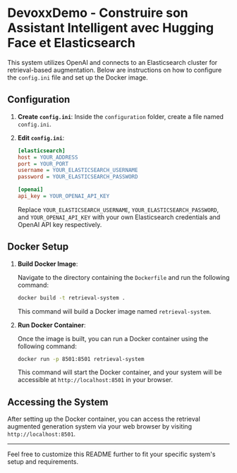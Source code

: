 # DevoxxDemo - Construire son Assistant Intelligent avec Hugging Face et Elasticsearch

This system utilizes OpenAI and connects to an Elasticsearch cluster for retrieval-based augmentation. Below are instructions on how to configure the `config.ini` file and set up the Docker image.

## Configuration

1. **Create `config.ini`**: Inside the `configuration` folder, create a file named `config.ini`.

2. **Edit `config.ini`**:

   ```ini
   [elasticsearch]
   host = YOUR_ADDRESS
   port = YOUR_PORT
   username = YOUR_ELASTICSEARCH_USERNAME
   password = YOUR_ELASTICSEARCH_PASSWORD
   
   [openai]
   api_key = YOUR_OPENAI_API_KEY
   ```

   Replace `YOUR_ELASTICSEARCH_USERNAME`, `YOUR_ELASTICSEARCH_PASSWORD`, and `YOUR_OPENAI_API_KEY` with your own Elasticsearch credentials and OpenAI API key respectively.

## Docker Setup

1. **Build Docker Image**:

   Navigate to the directory containing the `Dockerfile` and run the following command:

   ```bash
   docker build -t retrieval-system .
   ```

   This command will build a Docker image named `retrieval-system`.

2. **Run Docker Container**:

   Once the image is built, you can run a Docker container using the following command:

   ```bash
   docker run -p 8501:8501 retrieval-system
   ```

   This command will start the Docker container, and your system will be accessible at `http://localhost:8501` in your browser.

## Accessing the System

After setting up the Docker container, you can access the retrieval augmented generation system via your web browser by visiting `http://localhost:8501`.

---

Feel free to customize this README further to fit your specific system's setup and requirements.
